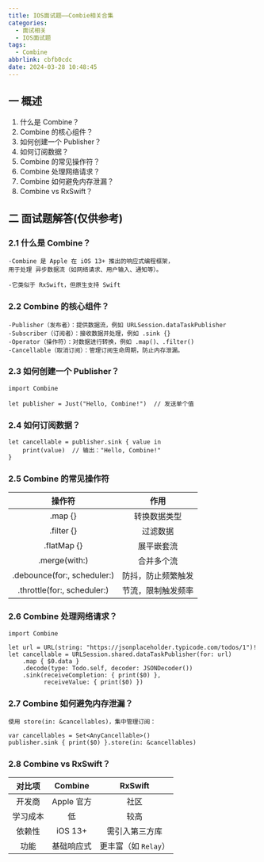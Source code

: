 ```yaml
---
title: IOS面试题——Combie相关合集
categories:
  - 面试相关
  - IOS面试题
tags:
  - Combine
abbrlink: cbfb0cdc
date: 2024-03-28 10:48:45
---
```

## 一 概述

1. 什么是 Combine？
2. Combine 的核心组件？
3.  如何创建一个 Publisher？
4. 如何订阅数据？
5.  Combine 的常见操作符？<!--more-->
6. Combine 处理网络请求？
7.  Combine 如何避免内存泄漏？
8.  Combine vs RxSwift？

## 二 面试题解答(仅供参考)

### 2.1 什么是 Combine？

```
-Combine 是 Apple 在 iOS 13+ 推出的响应式编程框架，
用于处理 异步数据流（如网络请求、用户输入、通知等）。

-它类似于 RxSwift，但原生支持 Swift
```

### 2.2 Combine 的核心组件？

```
-Publisher（发布者）：提供数据流，例如 URLSession.dataTaskPublisher
-Subscriber（订阅者）：接收数据并处理，例如 .sink {}
-Operator（操作符）：对数据进行转换，例如 .map()、.filter()
-Cancellable（取消订阅）：管理订阅生命周期，防止内存泄漏。
```

### 2.3  如何创建一个 Publisher？

```
import Combine

let publisher = Just("Hello, Combine!")  // 发送单个值
```

### 2.4 如何订阅数据？

```
let cancellable = publisher.sink { value in
    print(value)  // 输出："Hello, Combine!"
}
```

### 2.5  Combine 的常见操作符

|           操作符            |        作用        |
| :-------------------------: | :----------------: |
|           .map {}           |    转换数据类型    |
|         .filter {}          |      过滤数据      |
|         .flatMap {}         |     展平嵌套流     |
|        .merge(with:)        |     合并多个流     |
| .debounce(for:, scheduler:) | 防抖，防止频繁触发 |
| .throttle(for:, scheduler:) | 节流，限制触发频率 |

### 2.6 Combine 处理网络请求？

```
import Combine

let url = URL(string: "https://jsonplaceholder.typicode.com/todos/1")!
let cancellable = URLSession.shared.dataTaskPublisher(for: url)
    .map { $0.data }
    .decode(type: Todo.self, decoder: JSONDecoder())
    .sink(receiveCompletion: { print($0) },
          receiveValue: { print($0) })
```

### 2.7 Combine 如何避免内存泄漏？

```
使用 store(in: &cancellables)，集中管理订阅：

var cancellables = Set<AnyCancellable>()
publisher.sink { print($0) }.store(in: &cancellables)
```

### 2.8 Combine vs RxSwift？

|  对比项  |  Combine   |       RxSwift        |
| :------: | :--------: | :------------------: |
|  开发商  | Apple 官方 |         社区         |
| 学习成本 |     低     |         较高         |
|  依赖性  |  iOS 13+   |    需引入第三方库    |
|   功能   | 基础响应式 | 更丰富（如 `Relay`） |

